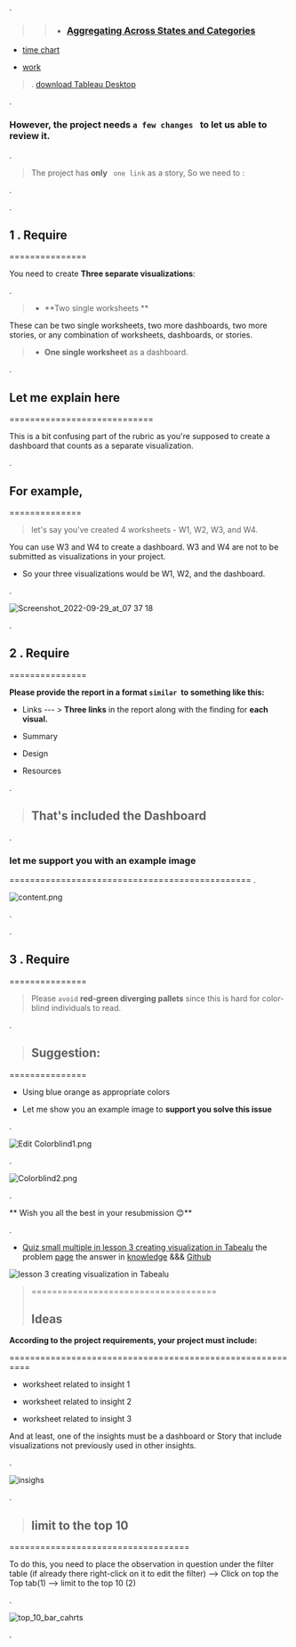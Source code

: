 .

> > - ### [Aggregating Across States and Categories](https://review.udacity.com/#!/reviews/3759399)

- [time chart](https://review.udacity.com/#!/reviews/3766888)

- [work ](https://review.udacity.com/#!/reviews/3779459)


> . [download Tableau Desktop](https://www.tableau.com/products/desktop/download)

.





### However, the project needs `a few changes `  to let us able to review it. 




.

> The project has **only** ` one link` as a story, So we need to :


.

.


##  1 . Require 

===============

You need to create **Three separate visualizations**:

.

 > - **Two single worksheets **



These can be two single worksheets, two more dashboards, two more stories, or any combination of worksheets, dashboards, or stories.




> -  **One single worksheet**  as a dashboard.  





.



## Let me explain here

============================

This is a bit confusing part of the rubric as you're supposed to create a dashboard that counts as a separate visualization.


.

## For example,

==============



> let's say you've created 4 worksheets - W1, W2, W3, and W4.



You can use W3 and W4 to create a dashboard. W3 and W4 are not to be submitted as visualizations in your project.



- So your three visualizations would be W1, W2, and the dashboard.


.

![Screenshot_2022-09-29_at_07 37 18](https://user-images.githubusercontent.com/36210723/195831274-7c60a70e-c662-4e01-a084-b6416a6cb99a.png)



.




##  2 . Require 

===============


**Please provide the report in a format `similar `to something like this:**



- Links  --- > **Three  links** in the report along with the finding for **each visual.**  

- Summary

- Design
- Resources

.

> ## That's included the Dashboard

.

### let me **support you** with an example image

===============================================
.

![content.png](https://udacity-reviews-uploads.s3.us-west-2.amazonaws.com/_attachments/399095/1583926506/content.png)

.



.


##  3 . Require 

===============


>  Please `avoid` **red-green diverging pallets** since this is hard for color-blind individuals to read.




.





> ## Suggestion:

===============

 - Using blue orange as appropriate colors



 - Let me show you an example image to **support you solve this issue**

.

![Edit Colorblind1.png](https://udacity-reviews-uploads.s3.us-west-2.amazonaws.com/_attachments/399095/1583620462/Edit_Colorblind1.png)

.

![Colorblind2.png](https://udacity-reviews-uploads.s3.us-west-2.amazonaws.com/_attachments/399095/1583620469/Colorblind2.png)

.




** Wish you all the best in your resubmission 😊**

.




- [Quiz small multiple in lesson 3 creating visualization in Tabealu]() the problem [page](http://onlinehelp.tableau.com/current/pro/desktop/en-us/maps_editlocation.html)  the answer in [knowledge](https://knowledge.udacity.com/questions/916801) &&& [Github](https://github.com/nancyalaswad90/Links-for-knowledge.Area/blob/main/Map%20configuration.md)


![lesson 3 creating visualization in Tabealu](https://user-images.githubusercontent.com/36210723/198521463-5f7dd566-412f-4dbd-a861-a0d3b6146d23.png)




> ====================================
> 
> ## Ideas 



**According to the project requirements, your project must include:**

==========================================================

- worksheet related to insight 1

- worksheet related to insight 2

- worksheet related to insight 3


And at least, one of the insights must be a dashboard or Story that include visualizations not previously used in other insights.


.

![insighs](https://user-images.githubusercontent.com/36210723/200293973-f77c60e7-9e06-4501-915b-1fbbdb7d163b.png)



.


> ## limit to the top 10



===================================


To do this, you need to place the observation in question under the filter table (if already there right-click on it to edit the filter) --> Click on top the Top tab(1) --> limit to the top 10 (2)

.

![top_10_bar_cahrts](https://user-images.githubusercontent.com/36210723/207631196-5b49f414-9b32-4753-b0e7-c983a746b0e7.png)


.



